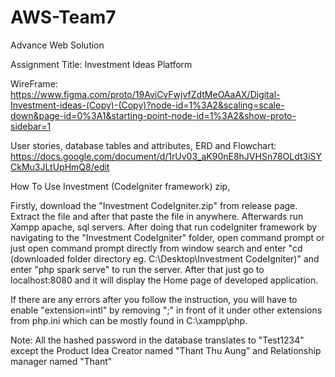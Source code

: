 # AWS-Team7
Advance Web Solution

Assignment Title: Investment Ideas Platform

WireFrame: https://www.figma.com/proto/19AviCvFwjvfZdtMeOAaAX/Digital-Investment-ideas-(Copy)-(Copy)?node-id=1%3A2&scaling=scale-down&page-id=0%3A1&starting-point-node-id=1%3A2&show-proto-sidebar=1

User stories, database tables and attributes, ERD and Flowchart: https://docs.google.com/document/d/1rUv03_aK90nE8hJVHSn78OLdt3iSYCkMu3JLtUpHmQ8/edit

How To Use Investment (CodeIgniter framework) zip,

Firstly, download the "Investment CodeIgniter.zip" from release page. Extract the file and after that paste the file in anywhere. Afterwards run Xampp apache, sql servers. After doing that run codeIgniter framework by navigating to the "Investment CodeIgniter" folder, open command prompt or just open command prompt directly from window search and enter "cd (downloaded folder directory eg. C:\Desktop\Investment CodeIgniter)" and enter "php spark serve" to run the server. After that just go to localhost:8080 and it will display the Home page of developed application.

If there are any errors after you follow the instruction, you will have to enable "extension=intl" by removing ";" in front of it under other extensions from php.ini which can be mostly found in C:\xampp\php\.

Note: All the hashed password in the database translates to "Test1234" except the Product Idea Creator named "Thant Thu Aung" and Relationship manager named "Thant"

